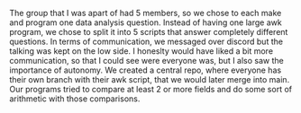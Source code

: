 The group that I was apart of had 5 members, so we chose to each make and program one data analysis question. Instead of having one large awk program, we chose to split it into 5 scripts that answer completely different questions. In terms of communication, we messaged over discord but the talking was kept on the low side. I honeslty would have liked a bit more communication, so that I could see were everyone was, but I also saw the importance of autonomy. We created a central repo, where everyone has their own branch with their awk script, that we would later merge into main. Our programs tried to compare at least 2 or more fields and do some sort of arithmetic with those comparisons.  